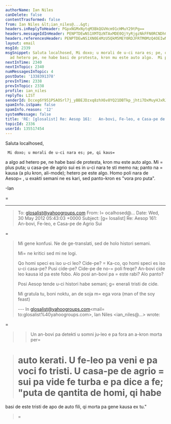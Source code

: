 ```yaml
---
authorName: Ian Niles
canDelete: false
contentTrasformed: false
from: Ian Niles &lt;ian_niles@...&gt;
headers.inReplyToHeader: PGpxNGMxNytqM3BkQGVHcm91cHMuY29tPg==
headers.messageIdInHeader: PENPTDEwNS1XMTQzNTAxMDE0QjYyRjgzNkFFN0RCNDhCMEEwQHBoeC5nYmw+
headers.referencesHeader: PENPTDEwNS1XN0E4MzU5QkM5MEY0RDJFRTM0MzQ4OEIwNTBAcGh4LmdibD4sPGpxNGMxNytqM3BkQGVHcm91cHMuY29tPg==
layout: email
msgId: 2339
msgSnippet: Saluta localhosed, Mi doxo; u morali de u-ci nara es; pe, qi kausa algo
  ad hetero pe, ne habe basi de protesta, kron mu este auto algo.  Mi plus puta; u
nextInTime: 2340
nextInTopic: 2340
numMessagesInTopic: 4
postDate: '1338391378'
prevInTime: 2338
prevInTopic: 2338
profile: ian_niles
replyTo: LIST
senderId: Dcceg6Y951PSAOSrl7j_yBBEJDzxq8zhX6v8YQ21DBTkp_jhti7DxMuyHJxRJOkemoUU2ONqUmMY4VBzVYBqdfryTPcIfi4r
spamInfo.isSpam: false
spamInfo.reason: '12'
systemMessage: false
title: 'RE: [glosalist] Re: Aesop 161:   An-bovi, Fe-leo, e Casa-pe de Agrio Sui'
topicId: 2336
userId: 135517454
---
```



Saluta localhosed,

 

     Mi doxo; u morali de u-ci nara es; pe, qi kaus=
a algo ad hetero pe, ne habe basi de protesta, kron mu este auto algo.  Mi =
plus puta; u casa-pe de agrio sui es in u-ci nara te sti memo na; panto na =
kausa (a plu kron, ali-mode); hetero pe este algo.  Homo poli nara de Aesop=
, u exakti semani ne es kari, sed panto-kron es "vora pro puta".

 

-Ian

=
________________________________
> To: glosalist@yahoogroups.com 
> From: l=
ocalhosed@... 
> Date: Wed, 30 May 2012 05:43:03 +0000 
> Subject: [g=
losalist] Re: Aesop 161: An-bovi, Fe-leo, e Casa-pe de Agrio Sui 
> 
> 
> 
=
> Mi gene konfusi. Ne de ge-translati, sed de holo histori semani. 
> 
> Mi=
 ne kritici sed mi ne logi. 
> 
> Qo homi speci es iso u-ci leo? Cide-pe? 
=
> Ka-co, qo homi speci es iso u-ci casa-pe? Pusi cide-pe? Cide-pe de 
> no-=
poli freqe? 
> An-bovi cide leo kausa id pa este fobo. Alo posi an-bovi pa =
este rabi? 
> Alo panto? 
> 
> Posi Aesop tende u-ci histori habe semani; g=
enerali tristi de cide. 
> 
> Mi gratula tu, 
> boni noktu, 
> an de soja m=
ega vora (man of the soy feast) 
> 
> --- In glosalist@yahoogroups.com<mail=
to:glosalist%40yahoogroups.com>, 
> Ian Niles <ian_niles@...> wrote: 
> > 
=
> > 
> > Un an-bovi pa detekti u somni ju-leo e pa fora an a-kron morta per=
 
> auto kerati. U fe-leo pa veni e pa voci fo tristi. U casa-pe de agrio 
=
> sui pa vide fe turba e pa dice a fe; "puta de qantita de homi, qi habe 
>=
 basi de este tristi de apo de auto fili, qi morta pa gene kausa ex tu." 
>=
 > 
> 
> 
>   		 	   		  
